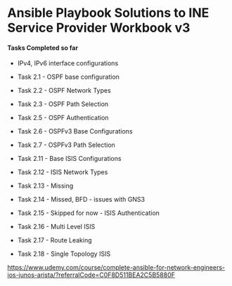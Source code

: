 # Ansible Playbook Solutions to INE Service Provider Workbook v3

#### Tasks Completed so far

- IPv4, IPv6 interface configurations
- Task 2.1 - OSPF base configuration
- Task 2.2 - OSPF Network Types
- Task 2.3 - OSPF Path Selection
- Task 2.5 - OSPF Authentication
- Task 2.6 - OSPFv3 Base Configurations
- Task 2.7 - OSPFv3 Path Selection

- Task 2.11 - Base ISIS Configurations
- Task 2.12 - ISIS Network Types
- Task 2.13 - Missing
- Task 2.14 - Missed, BFD - issues with GNS3
- Task 2.15 - Skipped for now - ISIS Authentication
- Task 2.16 - Multi Level ISIS
- Task 2.17 - Route Leaking
- Task 2.18 - Single Topology ISIS

https://www.udemy.com/course/complete-ansible-for-network-engineers-ios-junos-arista/?referralCode=C0F8D511BEA2C5B5880F
